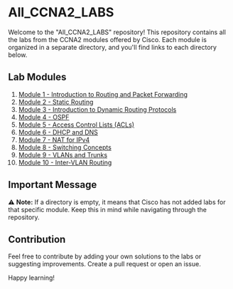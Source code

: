 # All_CCNA2_LABS

Welcome to the "All_CCNA2_LABS" repository! This repository contains all the labs from the CCNA2 modules offered by Cisco. Each module is organized in a separate directory, and you'll find links to each directory below.

## Lab Modules

1. [Module 1 - Introduction to Routing and Packet Forwarding](module1/)
2. [Module 2 - Static Routing](module2/)
3. [Module 3 - Introduction to Dynamic Routing Protocols](module3/)
4. [Module 4 - OSPF](module4/)
5. [Module 5 - Access Control Lists (ACLs)](module5/)
6. [Module 6 - DHCP and DNS](module6/)
7. [Module 7 - NAT for IPv4](module7/)
8. [Module 8 - Switching Concepts](module8/)
9. [Module 9 - VLANs and Trunks](module9/)
10. [Module 10 - Inter-VLAN Routing](module10/)

## Important Message

⚠️ **Note:** If a directory is empty, it means that Cisco has not added labs for that specific module. Keep this in mind while navigating through the repository.

## Contribution

Feel free to contribute by adding your own solutions to the labs or suggesting improvements. Create a pull request or open an issue.

Happy learning!

